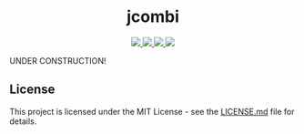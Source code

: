 <h1 align="center">
  jcombi
</h1>
<p align="center">
  <a href="https://github.com/kfurtak1024/jcombi/releases/latest">
    <img src="https://img.shields.io/github/v/release/kfurtak1024/jcombi">
  </a>
  <a href="https://lgtm.com/projects/g/kfurtak1024/jcombi">
    <img src="https://img.shields.io/lgtm/grade/java/github/kfurtak1024/jcombi">
  </a>
  <a href="https://github.com/kfurtak1024/jcombi/workflows/CodeQL">
    <img src="https://github.com/kfurtak1024/jcombi/workflows/CodeQL/badge.svg">
  </a>
  <a href="https://opensource.org/licenses/MIT">
    <img src="https://img.shields.io/badge/license-MIT-blue.svg">
  </a>
</p>

UNDER CONSTRUCTION!

## License
This project is licensed under the MIT License - see the [LICENSE.md](https://github.com/kfurtak1024/jcombi/blob/master/LICENSE) file for details.
